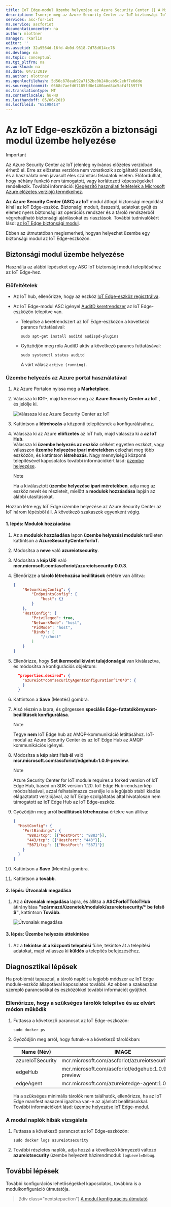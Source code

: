```yaml
---
title: IoT Edge-modul üzembe helyezése az Azure Security Center |} A Microsoft Docs
description: Ismerje meg az Azure Security Center az IoT biztonsági IoT Edge-ügynök telepítése.
services: asc-for-iot
ms.service: ascforiot
documentationcenter: na
author: mlottner
manager: rkarlin
editor: ''
ms.assetid: 32a9564d-16fd-4b0d-9618-7d78d614ce76
ms.devlang: na
ms.topic: conceptual
ms.tgt_pltfrm: na
ms.workload: na
ms.date: 04/1/2019
ms.author: mlottner
ms.openlocfilehash: 5d56c878eab92a7152bc0b248cab5c2ebf7e6dde
ms.sourcegitcommit: 0568c7aefd67185fd8e1400aed84c5af4f1597f9
ms.translationtype: MT
ms.contentlocale: hu-HU
ms.lasthandoff: 05/06/2019
ms.locfileid: "65198414"
---
```

# <a name="deploy-a-security-module-on-your-iot-edge-device"></a>Az IoT Edge-eszközön a biztonsági modul üzembe helyezése

> [!IMPORTANT]
> Az Azure Security Center az IoT jelenleg nyilvános előzetes verzióban érhető el.
> Erre az előzetes verzióra nem vonatkozik szolgáltatói szerződés, és a használata nem javasolt éles számítási feladatok esetén. Előfordulhat, hogy néhány funkció nem támogatott, vagy korlátozott képességekkel rendelkezik. További információ: [Kiegészítő használati feltételek a Microsoft Azure előzetes verziójú termékeihez](https://azure.microsoft.com/support/legal/preview-supplemental-terms/).

**Az Azure Security Center (ASC) az IoT** modul átfogó biztonsági megoldást kínál az IoT Edge-eszköz.
Biztonsági modult, összesíti, adatokat gyűjt és elemez nyers biztonsági az operációs rendszer és a tároló rendszerből végrehajtható biztonsági ajánlásokat és riasztások.
További tudnivalókért lásd: [az IoT Edge biztonsági modul](security-edge-architecture.md).

Ebben az útmutatóban megismerheti, hogyan helyezhet üzembe egy biztonsági modul az IoT Edge-eszközön.

## <a name="deploy-security-module"></a>Biztonsági modul üzembe helyezése

Használja az alábbi lépéseket egy ASC IoT biztonsági modul telepítéséhez az IoT Edge-hez.

### <a name="prerequisites"></a>Előfeltételek

- Az IoT hub, ellenőrizze, hogy az eszköz [IoT Edge-eszköz regisztrálva](https://docs.microsoft.com/azure/iot-edge/how-to-register-device-portal).

- Az IoT Edge-modul ASC igényel [AuditD keretrendszer](https://linux.die.net/man/8/auditd) az IoT Edge-eszközön telepítve van.

    - Telepítse a keretrendszert az IoT Edge-eszközön a következő parancs futtatásával:
   
      `sudo apt-get install auditd audispd-plugins`
   
    - Győződjön meg róla AuditD aktív a következő parancs futtatásával:
   
      `sudo systemctl status auditd`
      
        A várt válasz `active (running)`. 

### <a name="deployment-using-azure-portal"></a>Üzembe helyezés az Azure portal használatával

1. Az Azure Portalon nyissa meg a **Marketplace**.

1. Válassza ki **IOT-**, majd keresse meg az **Azure Security Center az IoT** , és jelölje ki.

   ![Válassza ki az Azure Security Center az IoT](media/howto/edge-onboarding-8.png)

1. Kattintson a **létrehozás** a központi telepítésnek a konfigurálásához. 

1. Válassza ki az Azure **előfizetés** az IoT hub, majd válassza ki a **az IoT Hub**.<br>Válassza ki **üzembe helyezés az eszköz** célként egyetlen eszközt, vagy válasszon **üzembe helyezése ipari méretekben** célozhat meg több eszközön, és kattintson **létrehozás**. Nagy mennyiségű központi telepítésével kapcsolatos további információkért lásd: [üzembe helyezése](https://docs.microsoft.com/azure/iot-edge/how-to-deploy-monitor). 

    >[!Note] 
    >Ha a kiválasztott **üzembe helyezése ipari méretekben**, adja meg az eszköz nevét és részleteit, mielőtt a **modulok hozzáadása** lapján az alábbi utasításokat.     

Hozzon létre egy IoT Edge üzembe helyezése az Azure Security Center az IoT három lépésből áll. A következő szakaszok egyenként végig. 

#### <a name="step-1-add-modules"></a>1. lépés: Modulok hozzáadása

1. Az a **modulok hozzáadása** lapon **üzembe helyezési modulok** területen kattintson a **AzureSecurityCenterforIoT**. 
   
1. Módosítsa a **neve** való **azureiotsecurity**.
1. Módosítsa a **kép URI** való **mcr.microsoft.com/ascforiot/azureiotsecurity:0.0.3**.
1. Ellenőrizze a **tároló létrehozása beállítások** értékre van állítva:      
    ``` json
    {
        "NetworkingConfig": {
            "EndpointsConfig": {
                "host": {}
            }
        },
        "HostConfig": {
            "Privileged": true,
            "NetworkMode": "host",
            "PidMode": "host",
            "Binds": [
                "/:/host"
            ]
        }
    }    
    ```
1. Ellenőrizze, hogy **Set ikermodul kívánt tulajdonságai** van kiválasztva, és módosítsa a konfigurációs objektum:
      
    ``` json
      "properties.desired": {
        "azureiot*com^securityAgentConfiguration^1*0*0": {
        }
      }
      ```

1. Kattintson a **Save** (Mentés) gombra.
1. Alsó részén a lapra, és görgessen **speciális Edge-futtatókörnyezet-beállítások konfigurálása**.
   
   >[!Note]
   > Tegye **nem** IoT Edge hub az AMQP-kommunikáció letiltásához.
   > IoT-modul az Azure Security Center és az IoT Edge Hub az AMQP kommunikációs igényel.
   
1. Módosítsa a **kép** alatt **Hub él** való **mcr.microsoft.com/ascforiot/edgehub:1.0.9-preview**.

   >[!Note]
   > Azure Security Center for IoT module requires a forked version of IoT Edge Hub, based on SDK version 1.20.
   > IoT Edge Hub-rendszerkép módosításával, azzal felhatalmazza cserélje le a legújabb stabil kiadás elágaztatott verziójával, az IoT Edge szolgáltatás által hivatalosan nem támogatott az IoT Edge Hub az IoT Edge-eszköz.

1. Győződjön meg arról **beállítások létrehozása** értékre van állítva: 
         
    ``` json
    {
      "HostConfig": {
        "PortBindings": {
          "8883/tcp": [{"HostPort": "8883"}],
          "443/tcp": [{"HostPort": "443"}],
          "5671/tcp": [{"HostPort": "5671"}]
        }
      }
    }
    ```
      
1. Kattintson a **Save** (Mentés) gombra.
   
1. Kattintson a **tovább**.

#### <a name="step-2-specify-routes"></a>2. lépés: Útvonalak megadása 

1. Az a **útvonalak megadása** lapra, és állítsa a **ASCForIoTToIoTHub** átirányítása **"származó/üzenetek/modulok/azureiotsecurity/\* be felső $"**, kattintson **Tovább**.

   ![Útvonalak megadása](media/howto/edge-onboarding-9.png)

#### <a name="step-3-review-deployment"></a>3. lépés: Üzembe helyezés áttekintése

1. Az a **tekintse át a központi telepítési** fülre, tekintse át a telepítési adatokat, majd válassza ki **küldés** a telepítés befejezéséhez.

## <a name="diagnostic-steps"></a>Diagnosztikai lépések

Ha problémát tapasztal, a tároló naplóit a legjobb módszer az IoT Edge module-eszköz állapotával kapcsolatos további. Az ebben a szakaszban szereplő parancsokkal és eszközökkel további információt gyűjthet.

### <a name="verify-the-required-containers-are-installed-and-functioning-as-expected"></a>Ellenőrizze, hogy a szükséges tárolók telepítve és az elvárt módon működik

1. Futtassa a következő parancsot az IoT Edge-eszközön:
    
     `sudo docker ps`
   
1. Győződjön meg arról, hogy futnak-e a következő tárolókban:
   
   | Name (Név) | IMAGE |
   | --- | --- |
   | azureIoTSecurity | mcr.microsoft.com/ascforiot/azureiotsecurity:0.0.3 |
   | edgeHub | mcr.microsoft.com/ascforiot/edgehub:1.0.9-preview |
   | edgeAgent | mcr.microsoft.com/azureiotedge-agent:1.0 |
   
   Ha a szükséges minimális tárolók nem találhatók, ellenőrizze, ha az IoT Edge manifest nasazení igazítva van-e az ajánlott beállításokkal. További információkért lásd: [üzembe helyezése IoT Edge-modul](#deployment-using-azure-portal).

### <a name="inspect-the-module-logs-for-errors"></a>A modul naplók hibák vizsgálata
   
1. Futtassa a következő parancsot az IoT Edge-eszközön:

   `sudo docker logs azureiotsecurity`
   
1. További részletes naplók, adja hozzá a következő környezeti változó **azureiotsecurity** üzembe helyezett házirendmodul: `logLevel=Debug`.

## <a name="next-steps"></a>További lépések

További konfigurációs lehetőségekkel kapcsolatos, továbbra is a modulkonfiguráció útmutatója. 
> [!div class="nextstepaction"]
> [A modul konfigurációs útmutató](./how-to-agent-configuration.md)
